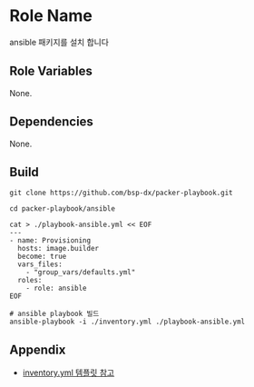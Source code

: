 Role Name
=========

ansible 패키지를 설치 합니다

Role Variables
--------------
None.

Dependencies
------------
None.


Build
----------------

```shell
git clone https://github.com/bsp-dx/packer-playbook.git

cd packer-playbook/ansible

cat > ./playbook-ansible.yml << EOF
---
- name: Provisioning
  hosts: image.builder
  become: true
  vars_files:
    - "group_vars/defaults.yml"
  roles:
    - role: ansible
EOF

# ansible playbook 빌드 
ansible-playbook -i ./inventory.yml ./playbook-ansible.yml
```


Appendix
----------------
- [inventory.yml 템플릿 참고](../../../README.md#inventoryyml-샘플)

